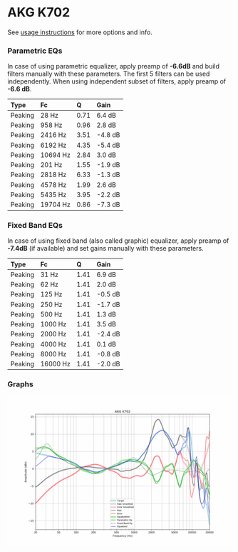 # AKG K702
See [usage instructions](https://github.com/jaakkopasanen/AutoEq#usage) for more options and info.

### Parametric EQs
In case of using parametric equalizer, apply preamp of **-6.6dB** and build filters manually
with these parameters. The first 5 filters can be used independently.
When using independent subset of filters, apply preamp of **-6.6 dB**.

| Type    | Fc       |    Q | Gain    |
|:--------|:---------|:-----|:--------|
| Peaking | 28 Hz    | 0.71 | 6.4 dB  |
| Peaking | 958 Hz   | 0.96 | 2.8 dB  |
| Peaking | 2416 Hz  | 3.51 | -4.8 dB |
| Peaking | 6192 Hz  | 4.35 | -5.4 dB |
| Peaking | 10694 Hz | 2.84 | 3.0 dB  |
| Peaking | 201 Hz   | 1.55 | -1.9 dB |
| Peaking | 2818 Hz  | 6.33 | -1.3 dB |
| Peaking | 4578 Hz  | 1.99 | 2.6 dB  |
| Peaking | 5435 Hz  | 3.95 | -2.2 dB |
| Peaking | 19704 Hz | 0.86 | -7.3 dB |

### Fixed Band EQs
In case of using fixed band (also called graphic) equalizer, apply preamp of **-7.4dB**
(if available) and set gains manually with these parameters.

| Type    | Fc       |    Q | Gain    |
|:--------|:---------|:-----|:--------|
| Peaking | 31 Hz    | 1.41 | 6.9 dB  |
| Peaking | 62 Hz    | 1.41 | 2.0 dB  |
| Peaking | 125 Hz   | 1.41 | -0.5 dB |
| Peaking | 250 Hz   | 1.41 | -1.7 dB |
| Peaking | 500 Hz   | 1.41 | 1.3 dB  |
| Peaking | 1000 Hz  | 1.41 | 3.5 dB  |
| Peaking | 2000 Hz  | 1.41 | -2.4 dB |
| Peaking | 4000 Hz  | 1.41 | 0.1 dB  |
| Peaking | 8000 Hz  | 1.41 | -0.8 dB |
| Peaking | 16000 Hz | 1.41 | -2.0 dB |

### Graphs
![](./AKG%20K702.png)